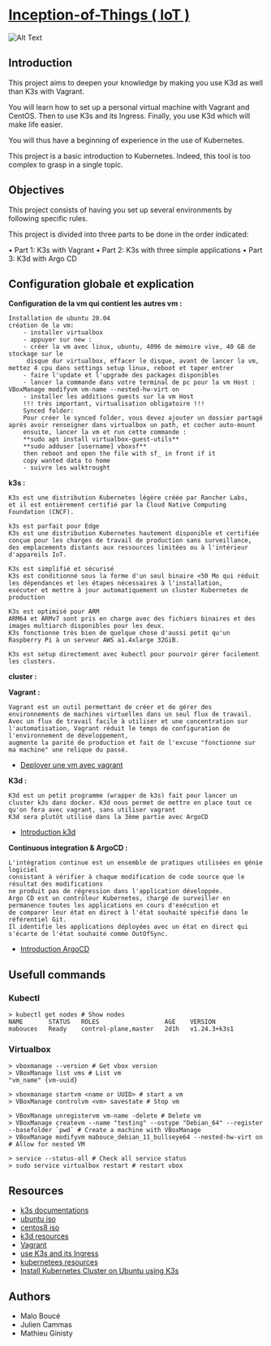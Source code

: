# [Inception-of-Things ( IoT )](https://github.com/Sithi5/Inception-of-Things)

![Alt Text](https://media0.giphy.com/media/RbDKaczqWovIugyJmW/giphy.gif?cid=ecf05e47jeai94q7sisc00k28y5ox70myo9lqzd9crkvweh5&rid=giphy.gif&ct=g)

## Introduction

This project aims to deepen your knowledge by making you use K3d as well
than K3s with Vagrant.

You will learn how to set up a personal virtual machine with Vagrant
and CentOS. Then to use K3s and its Ingress. Finally, you use K3d which
will make life easier.

You will thus have a beginning of experience in the use of Kubernetes.

This project is a basic introduction to Kubernetes. Indeed, this
tool is too complex to grasp in a single topic.

## Objectives

This project consists of having you set up several environments by following
specific rules.

This project is divided into three parts to be done in the order indicated:

• Part 1: K3s with Vagrant
• Part 2: K3s with three simple applications
• Part 3: K3d with Argo CD

## Configuration globale et explication

**Configuration de la vm qui contient les autres vm :**

    Installation de ubuntu 20.04
    création de la vm:
        - installer virtualbox
        - appuyer sur new :
        - créer la vm avec linux, ubuntu, 4096 de mémoire vive, 40 GB de stockage sur le
         disque dur virtualbox, effacer le disque, avant de lancer la vm, mettez 4 cpu dans settings setup linux, reboot et taper entrer
        - faire l'update et l'upgrade des packages disponibles
        - lancer la commande dans votre terminal de pc pour la vm Host : VBoxManage modifyvm vm-name --nested-hw-virt on
        - installer les additions guests sur la vm Host
        !!! très important, virtualisation obligatoire !!!
        Synced folder:
        Pour créer le synced folder, vous devez ajouter un dossier partagé après avoir renseigner dans virtualbox un path, et cocher auto-mount
        ensuite, lancer la vm et run cette commande :
        **sudo apt install virtualbox-guest-utils**
        **sudo adduser [username] vboxsf**
        then reboot and open the file with sf_ in front if it
        copy wanted data to home
        - suivre les walktrought

**k3s :**

    K3s est une distribution Kubernetes légère créée par Rancher Labs,
    et il est entièrement certifié par la Cloud Native Computing Foundation (CNCF).

    k3s est parfait pour Edge
    K3s est une distribution Kubernetes hautement disponible et certifiée conçue pour les charges de travail de production sans surveillance,
    des emplacements distants aux ressources limitées ou à l'intérieur d'appareils IoT.

    K3s est simplifié et sécurisé
    K3s est conditionné sous la forme d'un seul binaire <50 Mo qui réduit les dépendances et les étapes nécessaires à l'installation,
    exécuter et mettre à jour automatiquement un cluster Kubernetes de production

    K3s est optimisé pour ARM
    ARM64 et ARMv7 sont pris en charge avec des fichiers binaires et des images multiarch disponibles pour les deux.
    K3s fonctionne très bien de quelque chose d'aussi petit qu'un Raspberry Pi à un serveur AWS a1.4xlarge 32GiB.

    K3s est setup directement avec kubectl pour pourvoir gérer facilement les clusters.

**cluster :**


**Vagrant :**

    Vagrant est un outil permettant de créer et de gérer des environnements de machines virtuelles dans un seul flux de travail.
    Avec un flux de travail facile à utiliser et une concentration sur l'automatisation, Vagrant réduit le temps de configuration de l'environnement de développement,
    augmente la parité de production et fait de l'excuse "fonctionne sur ma machine" une relique du passé.

- [Deployer une vm avec vagrant](https://learn.hashicorp.com/tutorials/vagrant/getting-started-index?in=vagrant/getting-started)

**K3d :**

    K3d est un petit programme (wrapper de k3s) fait pour lancer un cluster k3s dans docker. K3d nous permet de mettre en place tout ce qu'on fera avec vagrant, sans utiliser vagrant
    K3d sera plutôt utilisé dans la 3ème partie avec ArgoCD

- [Introduction k3d](https://www.suse.com/c/rancher_blog/introduction-to-k3d-run-k3s-in-docker/)

**Continuous integration & ArgoCD :**

    L'intégration continue est un ensemble de pratiques utilisées en génie logiciel
    consistant à vérifier à chaque modification de code source que le résultat des modifications
    ne produit pas de régression dans l'application développée.
    Argo CD est un contrôleur Kubernetes, chargé de surveiller en permanence toutes les applications en cours d'exécution et
    de comparer leur état en direct à l'état souhaité spécifié dans le référentiel Git.
    Il identifie les applications déployées avec un état en direct qui s'écarte de l'état souhaité comme OutOfSync.

- [Introduction ArgoCD](https://codefresh.io/learn/argo-cd/#:~:text=Argo%20CD%20is%20a%20Kubernetes%20controller%2C%20responsible%20for%20continuously%20monitoring,the%20desired%20state%20as%20OutOfSync.)

## Usefull commands

### Kubectl

```
> kubectl get nodes # Show nodes
NAME       STATUS   ROLES                  AGE    VERSION
mabouces   Ready    control-plane,master   2d1h   v1.24.3+k3s1
```

### Virtualbox

```
> vboxmanage --version # Get vbox version
> VBoxManage list vms # List vm
"vm_name" {vm-uuid}

> vboxmanage startvm <name or UUID> # start a vm
> VBoxManage controlvm <vm> savestate # Stop vm

> VBoxManage unregistervm vm-name -delete # Delete vm
> VBoxManage createvm --name "testing" --ostype "Debian_64" --register --basefolder `pwd` # Create a machine with VBoxManage
> VBoxManage modifyvm mabouce_debian_11_bullseye64 --nested-hw-virt on # Allow for nested VM

> service --status-all # Check all service status
> sudo service virtualbox restart # restart vbox
```


## Resources
- [k3s documentations](https://blog.filador.fr/a-la-decouverte-de-k3s/#:~:text=Fonctionnement&text=Cela%20va%20d%C3%A9marrer%20le%20master,%2Fserver%2Fnode%2Dtoken%20.&text=Et%20votre%20cluster%20K3S%20est%20op%C3%A9rationnel.)
- [ubuntu iso](https://releases.ubuntu.com/20.04/)
- [centos8 iso](https://releases.centos.org/download/)
- [k3d resources](https://k3d.io/v5.4.4/)
- [Vagrant](https://www.vagrantup.com/)
- [use K3s and its Ingress](https://kubernetes.io/docs/concepts/services-networking/ingress/)
- [kubernetees resources](https://kubernetes.io/)
- [Install Kubernetes Cluster on Ubuntu using K3s](https://computingforgeeks.com/install-kubernetes-on-ubuntu-using-k3s/)

## Authors

- Malo Boucé
- Julien Cammas
- Mathieu Ginisty
